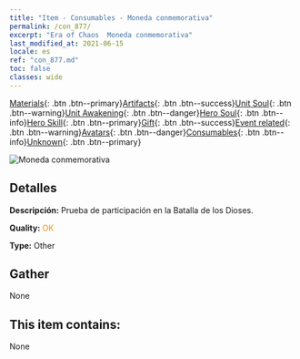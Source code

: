 ```yaml
---
title: "Item - Consumables - Moneda conmemorativa"
permalink: /con_877/
excerpt: "Era of Chaos  Moneda conmemorativa"
last_modified_at: 2021-06-15
locale: es
ref: "con_877.md"
toc: false
classes: wide
---
```

 [Materials](/ItemsES/){: .btn .btn--primary}[Artifacts](/ItemsES/Artifacts/){: .btn .btn--success}[Unit Soul](/ItemsES/UnitSoul/){: .btn .btn--warning}[Unit Awakening](/ItemsES/UnitAwakening/){: .btn .btn--danger}[Hero Soul](/ItemsES/HeroSoul/){: .btn .btn--info}[Hero Skill](/ItemsES/HeroSkill/){: .btn .btn--primary}[Gift](/ItemsES/Gift/){: .btn .btn--success}[Event related](/ItemsES/Events/){: .btn .btn--warning}[Avatars](/ItemsES/Avatars/){: .btn .btn--danger}[Consumables](/ItemsES/Consumables/){: .btn .btn--info}[Unknown](/ItemsES/Unknown/){: .btn .btn--primary}

 ![Moneda conmemorativa](/images/t/i_39970.png)

## Detalles
 **Descripción:** Prueba de participación en la Batalla de los Dioses.

 **Quality:** <span style="color: #FF8C00">OK</span>

 **Type:** Other

## Gather

  None

## This item contains:

  None


